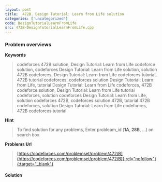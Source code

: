 ```yaml
---
layout: post
title:  472B. Design Tutorial: Learn from Life solution
categories: ['uncategorized']
code: DesignTutorialLearnFromLife
src: 472B-DesignTutorialLearnFromLife.cpp
---
```

### **Problem overviews**

**Keywords**
> codeforces 472B solution, Design Tutorial: Learn from Life codeforce solution, codeforces Design Tutorial: Learn from Life solution, solution 472B codeforces, Design Tutorial: Learn from Life codeforces tutorial, 472B tutorial codeforces, codeforces solution Design Tutorial: Learn from Life, tutorial Design Tutorial: Learn from Life codeforces, 472B codeforce solution, Design Tutorial: Learn from Life tutorial codeforces, solution codeforces Design Tutorial: Learn from Life, solution codeforces 472B, codeforces solution 472B, tutorial 472B codeforces, solution Design Tutorial: Learn from Life codeforces, 472B codeforces tutorial

**Hint**
> To find solution for any problems, Enter probleam_id (**1A, 28B**, ...) on search box. 

**Problems Url**
> [https://codeforces.com/problemset/problem/472/B](https://codeforces.com/problemset/problem/472/B){:rel="nofollow"}{:target="_blank"}

#### **Solution**



